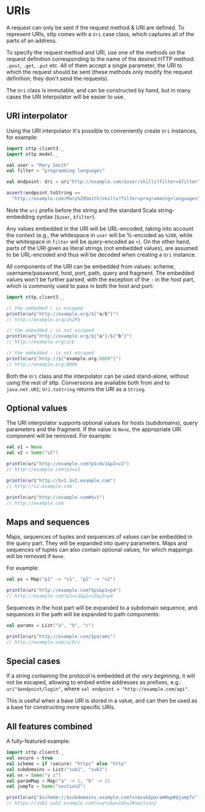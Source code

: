 # URIs

A request can only be sent if the request method & URI are defined. To represent URIs, sttp comes with a `Uri` case class, which captures all of the parts of an address.

To specify the request method and URI, use one of the methods on the request definition corresponding to the name of the desired HTTP method: `.post`, `.get`, `.put` etc. All of them accept a single parameter, the URI to which the request should be sent (these methods only modify the request definition; they don't send the requests).

The `Uri` class is immutable, and can be constructed by hand, but in many cases the URI interpolator will be easier to use.

## URI interpolator

Using the URI interpolator it's possible to conveniently create `Uri` instances, for example:

```scala
import sttp.client3._
import sttp.model._

val user = "Mary Smith"
val filter = "programming languages"

val endpoint: Uri = uri"http://example.com/$user/skills?filter=$filter"

assert(endpoint.toString ==
  "http://example.com/Mary%20Smith/skills?filter=programming+languages")
```

Note the `uri` prefix before the string and the standard Scala string-embedding syntax (`$user`, `$filter`).

Any values embedded in the URI will be URL-encoded, taking into account the context (e.g., the whitespace in `user` will be %-encoded as `%20D`, while the whitespace in `filter` will be query-encoded as `+`). On the other hand, parts of the URI given as literal strings (not embedded values), are assumed to be URL-encoded and thus will be decoded when creating a `Uri` instance.

All components of the URI can be embedded from values: scheme, username/password, host, port, path, query and fragment. The embedded values won't be further parsed, with the exception of the `:` in the host part, which is commonly used to pass in both the host and port:

```scala
import sttp.client3._

// the embedded / is escaped
println(uri"http://example.org/${"a/b"}")
// http://example.org/a%2Fb

// the embedded / is not escaped
println(uri"http://example.org/${"a"}/${"b"}")
// http://example.org/a/b

// the embedded : is not escaped
println(uri"http://${"example.org:8080"}")
// http://example.org:8080
```

Both the `Uri` class and the interpolator can be used stand-alone, without using the rest of sttp. Conversions are available both from and to `java.net.URI`; `Uri.toString` returns the URI as a `String`.

## Optional values

The URI interpolator supports optional values for hosts (subdomains), query parameters and the fragment. If the value is `None`, the appropriate URI component will be removed. For example:

```scala
val v1 = None
val v2 = Some("v2")
```

```scala
println(uri"http://example.com?p1=$v1&p2=v2")
// http://example.com?p2=v2

println(uri"http://$v1.$v2.example.com")
// http://v2.example.com

println(uri"http://example.com#$v1")
// http://example.com
```                  

## Maps and sequences

Maps, sequences of tuples and sequences of values can be embedded in the query part. They will be expanded into query parameters. Maps and sequences of tuples can also contain optional values, for which mappings will be removed if `None`.

For example:

```scala
val ps = Map("p1" -> "v1", "p2" -> "v2")
```

```scala
println(uri"http://example.com?$ps&p3=p4")
// http://example.com?p1=v1&p2=v2&p3=p4
```

Sequences in the host part will be expanded to a subdomain sequence, and sequences in the path will be expanded to path components:

```scala
val params = List("a", "b", "c")
```

```scala
println(uri"http://example.com/$params")
// http://example.com/a/b/c
```        

## Special cases

If a string containing the protocol is embedded *at the very beginning*, it will not be escaped, allowing to embed entire addresses as prefixes, e.g.: `uri"$endpoint/login"`, where `val endpoint = "http://example.com/api"`.

This is useful when a base URI is stored in a value, and can then be used as a base for constructing more specific URIs.

## All features combined

A fully-featured example:

```scala
import sttp.client3._
val secure = true
val scheme = if (secure) "https" else "http"
val subdomains = List("sub1", "sub2")
val vx = Some("y z")
val paramMap = Map("a" -> 1, "b" -> 2)
val jumpTo = Some("section2")
```
```scala
println(uri"$scheme://$subdomains.example.com?x=$vx&$paramMap#$jumpTo")
// https://sub1.sub2.example.com?x=y+z&a=1&b=2#section2
```
